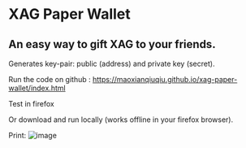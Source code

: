 # XAG Paper Wallet

## An easy way to gift XAG to your friends.

Generates key-pair: public (address) and private key (secret).

Run the code on github :
https://maoxianqiuqiu.github.io/xag-paper-wallet/index.html

Test in firefox

Or download and run locally (works offline in your firefox browser).

Print:
![image](https://maoxianqiuqiu.github.io/xag-paper-wallet/printed.jpeg)
